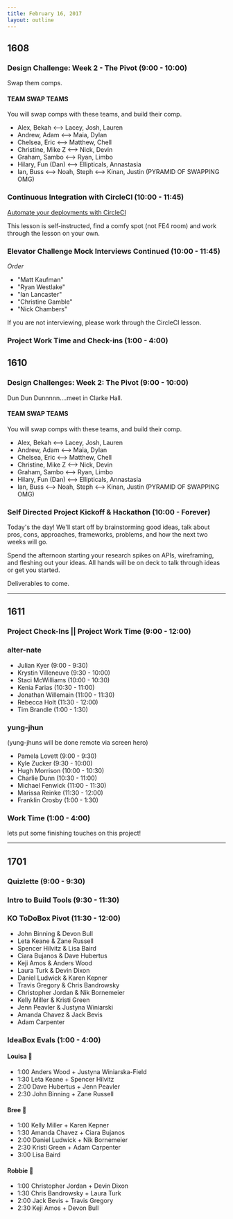 ```yaml
---
title: February 16, 2017
layout: outline
---
```


## 1608

### Design Challenge: Week 2 - The Pivot (9:00 - 10:00)
Swap them comps.

#### TEAM SWAP TEAMS

You will swap comps with these teams, and build their comp.

- Alex, Bekah <--> Lacey, Josh, Lauren
- Andrew, Adam <--> Maia, Dylan
- Chelsea, Eric <--> Matthew, Chell
- Christine, Mike Z <--> Nick, Devin
- Graham, Sambo <--> Ryan, Limbo
- Hilary, Fun (Dan) <--> Ellipticals, Annastasia
- Ian, Buss <--> Noah, Steph <--> Kinan, Justin (PYRAMID OF SWAPPING OMG)

### Continuous Integration with CircleCI (10:00 - 11:45)
[Automate your deployments with CircleCI](http://frontend.turing.io/lessons/continuous-integration.html)  

This lesson is self-instructed, find a comfy spot (not FE4 room) and work through the lesson on your own.

### Elevator Challenge Mock Interviews Continued (10:00 - 11:45)

*Order*

* "Matt Kaufman"
* "Ryan Westlake"
* "Ian Lancaster"
* "Christine Gamble"
* "Nick Chambers"

If you are not interviewing, please work through the CircleCI lesson.

### Project Work Time and Check-ins (1:00 - 4:00)

## 1610

### Design Challenges: Week 2: The Pivot (9:00 - 10:00)
Dun Dun Dunnnnn....meet in Clarke Hall.

#### TEAM SWAP TEAMS

You will swap comps with these teams, and build their comp.

- Alex, Bekah <--> Lacey, Josh, Lauren
- Andrew, Adam <--> Maia, Dylan
- Chelsea, Eric <--> Matthew, Chell
- Christine, Mike Z <--> Nick, Devin
- Graham, Sambo <--> Ryan, Limbo
- Hilary, Fun (Dan) <--> Ellipticals, Annastasia
- Ian, Buss <--> Noah, Steph <--> Kinan, Justin (PYRAMID OF SWAPPING OMG)


### Self Directed Project Kickoff & Hackathon (10:00 - Forever)

Today's the day! We'll start off by brainstorming good ideas, talk about pros, cons, approaches, frameworks, problems, and how the next two weeks will go.  

Spend the afternoon starting your research spikes on APIs, wireframing, and fleshing out your ideas. All hands will be on deck to talk through ideas or get you started.  

Deliverables to come.

--------------------------------------------

## 1611

### Project Check-Ins || Project Work Time (9:00 - 12:00)

### alter-nate

* Julian Kyer         (9:00 - 9:30)
* Krystin Villeneuve  (9:30 - 10:00)
* Staci McWilliams    (10:00 - 10:30)
* Kenia Farias        (10:30 - 11:00)
* Jonathan Willemain  (11:00 - 11:30)
* Rebecca Holt        (11:30 - 12:00)
* Tim Brandle         (1:00 - 1:30)

### yung-jhun

(yung-jhuns will be done remote via screen hero)
* Pamela Lovett       (9:00 - 9:30)
* Kyle Zucker         (9:30 - 10:00)
* Hugh Morrison       (10:00 - 10:30)
* Charlie Dunn        (10:30 - 11:00)
* Michael Fenwick     (11:00 - 11:30)
* Marissa Reinke      (11:30 - 12:00)
* Franklin Crosby     (1:00 -  1:30)

### Work Time (1:00 - 4:00)

lets put some finishing touches on this project!

--------------------------------------------

## 1701

### Quizlette (9:00 - 9:30)

### Intro to Build Tools (9:30 - 11:30)

### KO ToDoBox Pivot (11:30 - 12:00)

* John Binning & Devon Bull
* Leta Keane & Zane Russell
* Spencer Hilvitz & Lisa Baird
* Ciara Bujanos & Dave Hubertus
* Keji Amos & Anders Wood
* Laura Turk & Devin Dixon
* Daniel Ludwick & Karen Kepner
* Travis Gregory & Chris Bandrowsky
* Christopher Jordan & Nik Bornemeier
* Kelly Miller & Kristi Green
* Jenn Peavler & Justyna Winiarski
* Amanda Chavez & Jack Bevis
* Adam Carpenter

### IdeaBox Evals (1:00 - 4:00)

#### Louisa :see_no_evil:

* 1:00 Anders Wood + Justyna Winiarska-Field
* 1:30 Leta Keane + Spencer Hilvitz
* 2:00 Dave Hubertus + Jenn Peavler
* 2:30 John Binning + Zane Russell

#### Bree :hear_no_evil:

* 1:00 Kelly Miller + Karen Kepner
* 1:30 Amanda Chavez + Ciara Bujanos
* 2:00 Daniel Ludwick + Nik Bornemeier
* 2:30 Kristi Green + Adam Carpenter
* 3:00 Lisa Baird

#### Robbie :speak_no_evil:

* 1:00 Christopher Jordan + Devin Dixon
* 1:30 Chris Bandrowsky + Laura Turk
* 2:00 Jack Bevis + Travis Gregory
* 2:30 Keji Amos + Devon Bull
